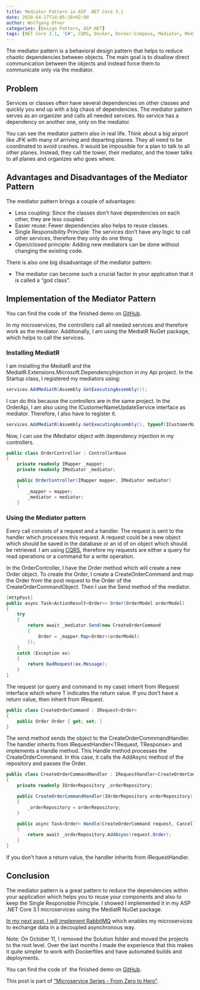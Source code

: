 ```yaml
---
title: Mediator Pattern in ASP .NET Core 3.1
date: 2020-04-17T14:05:38+02:00
author: Wolfgang Ofner
categories: [Design Pattern, ASP.NET]  
tags: [NET Core 3.1, 'C#', CQRS, Docker, Docker-Compose, Mediator, MediatR, Microservice, RabbitMQ, Swagger]
---
```

The mediator pattern is a behavioral design pattern that helps to reduce chaotic dependencies between objects. The main goal is to disallow direct communication between the objects and instead force them to communicate only via the mediator.

## Problem

Services or classes often have several dependencies on other classes and quickly you end up with a big chaos of dependencies. The mediator pattern serves as an organizer and calls all needed services. No service has a dependency on another one, only on the mediator.

You can see the mediator pattern also in real life. Think about a big airport like JFK with many of arriving and departing planes. They all need to be coordinated to avoid crashes. It would be impossible for a plan to talk to all other planes. Instead, they call the tower, their mediator, and the tower talks to all planes and organizes who goes where.

## Advantages and Disadvantages of the Mediator Pattern

The mediator pattern brings a couple of advantages:

  * Less coupling: Since the classes don&#8217;t have dependencies on each other, they are less coupled.
  * Easier reuse: Fewer dependencies also helps to reuse classes.
  * Single Responsibility Principle: The services don&#8217;t have any logic to call other services, therefore they only do one thing.
  * Open/closed principle: Adding new mediators can be done without changing the existing code.

There is also one big disadvantage of the mediator pattern:

  * The mediator can become such a crucial factor in your application that it is called a &#8220;god class&#8221;.

## Implementation of the Mediator Pattern

You can find the code of  the finished demo on <a href="https://github.com/WolfgangOfner/MicroserviceDemo" target="_blank" rel="noopener noreferrer">GitHub</a>.

In my microservices, the controllers call all needed services and therefore work as the mediator. Additionally, I am using the MediatR NuGet package, which helps to call the services.

### Installing MediatR

I am installing the MediatR and the MediatR.Extensions.Microsoft.DependencyInjection in my Api project. In the Startup class, I registered my mediators using:

```csharp  
services.AddMediatR(Assembly.GetExecutingAssembly());  
```

I can do this because the controllers are in the same project. In the OrderApi, I am also using the ICustomerNameUpdateService interface as mediator. Therefore, I also have to register it.

```csharp  
services.AddMediatR(Assembly.GetExecutingAssembly(), typeof(ICustomerNameUpdateService).Assembly);  
```

Now, I can use the IMediator object with dependency injection in my controllers.

```csharp  
public class OrderController : ControllerBase
{
    private readonly IMapper _mapper;
    private readonly IMediator _mediator;

    public OrderController(IMapper mapper, IMediator mediator)
    {
        _mapper = mapper;
        _mediator = mediator;
    }  
```

### Using the Mediator pattern

Every call consists of a request and a handler. The request is sent to the handler which processes this request. A request could be a new object which should be saved in the database or an id of on object which should be retrieved. I am using [CQRS](https://www.programmingwithwolfgang.com/cqrs-in-asp-net-core-3-1), therefore my requests are either a query for read operations or a command for a write operation.

In the OrderController, I have the Order method which will create a new Order object. To create the Order, I create a CreateOrderCommand and map the Order from the post request to the Order of the CreateOrderCommandObject. Then I use the Send method of the mediator.

```csharp  
[HttpPost]
public async Task<ActionResult<Order>> Order(OrderModel orderModel)
{
    try
    {
        return await _mediator.Send(new CreateOrderCommand
        {
            Order = _mapper.Map<Order>(orderModel)
        });
    }
    catch (Exception ex)
    {
        return BadRequest(ex.Message);
    }
} 
```

The request (or query and command in my case) inherit from IRequest<T> interface which where T indicates the return value. If you don&#8217;t have a return value, then inherit from IRequest.

```csharp  
public class CreateOrderCommand : IRequest<Order>  
{  
    public Order Order { get; set; }  
}  
```

The send method sends the object to the CreateOrderCommmandHandler. The handler inherits from IRequestHandler<TRequest, TResponse> and implements a Handle method. This Handle method processes the CreateOrderCommand. In this case, it calls the AddAsync method of the repository and passes the Order.

```csharp  
public class CreateOrderCommandHandler : IRequestHandler<CreateOrderCommand, Order>
{
    private readonly IOrderRepository _orderRepository;

    public CreateOrderCommandHandler(IOrderRepository orderRepository)
    {
        _orderRepository = orderRepository;
    }

    public async Task<Order> Handle(CreateOrderCommand request, CancellationToken cancellationToken)
    {
        return await _orderRepository.AddAsync(request.Order);
    }
} 
```

If you don&#8217;t have a return value, the handler inherits from IRequestHandler<TRequest>.

## Conclusion

The mediator pattern is a great pattern to reduce the dependencies within your application which helps you to reuse your components and also to keep the Single Responsible Principle. I showed I implemented it in my ASP .NET Core 3.1 microservices using the MediatR NuGet package.

<a href="/rabbitmq-in-an-asp-net-core-3-1-microservice" target="_blank" rel="noopener noreferrer">In my next post, I will implement RabbitMQ</a> which enables my microservices to exchange data in a decoupled asynchronous way.

Note: On October 11, I removed the Solution folder and moved the projects to the root level. Over the last months I made the experience that this makes it quite simpler to work with Dockerfiles and have automated builds and deployments.

You can find the code of  the finished demo on <a href="https://github.com/WolfgangOfner/MicroserviceDemo" target="_blank" rel="noopener noreferrer">GitHub</a>.

This post is part of ["Microservice Series - From Zero to Hero"](/microservice-series-from-zero-to-hero).